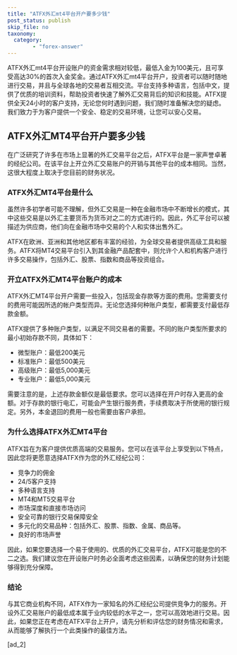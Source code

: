 ```yaml
---
title: "ATFX外汇mt4平台开户要多少钱"
post_status: publish
skip_file: no
taxonomy:
  category:
        - "forex-answer"
---
```


ATFX外汇mt4平台开设账户的资金需求相对较低，最低入金为100美元，且可享受高达30%的首次入金奖金。通过ATFX外汇mt4平台开户，投资者可以随时随地进行交易，并且与全球各地的交易者互相交流。平台支持多种语言，包括中文，提供了优质的培训资料，帮助投资者快速了解外汇交易背后的知识和技能。ATFX提供全天24小时的客户支持，无论您何时遇到问题，我们随时准备解决您的疑虑。我们致力于为客户提供一个安全、稳定的交易环境，让您可以安心交易。

## ATFX外汇MT4平台开户要多少钱

在广泛研究了许多在市场上显著的外汇交易平台之后，ATFX平台是一家声誉卓著的经纪公司。在该平台上开立外汇交易账户的开销与其他平台的成本相同。当然，这很大程度上取决于您目前的财务状况。

### ATFX外汇MT4平台是什么

虽然许多初学者可能不理解，但外汇交易是一种在金融市场中不断增长的模式，其中这些交易是以外汇主要货币为货币对之二的方式进行的。因此，外汇平台可以被描述为供应商，他们向在金融市场中交易的个人和实体出售外汇。

ATFX在欧洲、亚洲和其他地区都有丰富的经验，为全球交易者提供高级工具和服务。ATFX将MT4交易平台引入到其金融产品配套中，则允许个人和机构客户进行许多交易操作，包括外汇、股票、指数和商品等投资组合。

### 开立ATFX外汇MT4平台账户的成本

ATFX外汇MT4平台开户需要一些投入，包括现金存款等方面的费用。您需要支付的费用可能因所选的帐户类型而异。无论您选择何种账户类型，都需要支付最低存款金额。

ATFX提供了多种账户类型，以满足不同交易者的需要。不同的账户类型所要求的最小初始存款不同，具体如下：

- 微型账户：最低200美元
- 标准账户：最低500美元
- 高级账户：最低5,000美元
- 专业账户：最低5,000美元

需要注意的是，上述存款金额仅是最低要求。您可以选择在开户时存入更高的金额。对于存款的银行电汇，可能会产生银行服务费，手续费取决于所使用的银行规定。另外，本金退回的费用一般也需要由客户承担。

### 为什么选择ATFX外汇MT4平台

ATFX旨在为客户提供优质高端的交易服务。您可以在该平台上享受到以下特点，因此您将更愿意选择ATFX作为您的外汇经纪公司：

- 竞争力的佣金
- 24/5客户支持
- 多种语言支持
- MT4和MT5交易平台
- 市场深度和直接市场访问
- 安全可靠的银行交易保障安全
- 多元化的交易品种：包括外汇、股票、指数、金属、商品等。
- 良好的市场声誉

因此，如果您要选择一个易于使用的、优质的外汇交易平台，ATFX可能是您的不二之选。我们建议您在开设账户时务必全面考虑这些因素，以确保您的财务计划能够得到充分保障。

### 结论

与其它商业机构不同，ATFX作为一家知名的外汇经纪公司提供竞争力的服务。开设外汇交易账户的最低成本属于业内较低的水平之一，您可以高效地进行交易。因此，如果您正在考虑在ATFX平台上开户，请先分析和评估您的财务情况和需求，从而能够了解执行一个此类操作的最佳方法。

\[ad\_2\]
